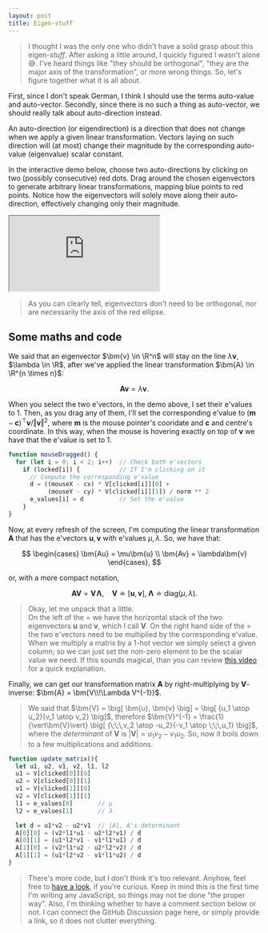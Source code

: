 ```yaml
---
layout: post
title: Eigen-stuff
---
```


> I thought I was the only one who didn't have a solid grasp about this eigen-*stuff*.
After asking a little around, I quickly figured I wasn't alone 😅.
I've heard things like "they should be orthogonal", "they are the major axis of the transformation", or more <span class="warning">wrong</span> things.
So, let's figure together what it is all about.

First, since I don't speak German, I think I should use the terms auto-value and auto-vector.
Secondly, since there is no such a thing as auto-vector, we should really talk about auto-direction instead.

<definition>
An auto-direction (or <def>eigendirection</def>) is a direction that does not change when we apply a given linear transformation.
Vectors laying on such direction will (at most) change their magnitude by the corresponding auto-value (<def>eigenvalue</def>) scalar constant.
</definition>

In the interactive demo below, choose two auto-directions by clicking on two (possibly consecutive) <red>red dots</red>.
Drag around the <green>chosen eigenvectors</green> to generate arbitrary linear transformations, mapping <blue>blue points</blue> to <red>red points</red>.
Notice how the eigenvectors will solely move along their auto-direction, effectively changing only their magnitude.

<iframe src="https://preview.p5js.org/Atcold/embed/fBHH28y_T"></iframe>


> As you can clearly tell, eigenvectors don't need to be orthogonal, nor are necessarily the axis of the <red>red ellipse</red>.


## Some maths and code

We said that an eigenvector $\bm{v} \in \R^n$ will stay on the line $\lambda \bm{v}$, $\lambda \in \R$, after we've applied the linear transformation $\bm{A} \in \R^{n \times n}$:

$$
\bm{A} \bm{v} = \lambda \bm{v}.
$$

When you select the two e'vectors, in the demo above, I set their e'values to $1$.
Then, as you drag any of them, I'll set the corresponding e'value to $(\bm{m} - \bm{c})^\top \bm{v} / \Vert \bm{v} \Vert^2$, where $\bm{m}$ is the mouse pointer's cooridate and $\bm{c}$ and centre's coordinate.
In this way, when the mouse is hovering exactly on top of $\bm{v}$ we have that the e'value is set to $1$.

```js
function mouseDragged() {
  for (let i = 0; i < 2; i++)  // Check both e'vectors
    if (locked[i]) {           // If I'm clicking on it
      // Compute the corresponding e'value
      d = ((mouseX - cx) * V[clicked[i]][0] +
           (mouseY - cy) * V[clicked[i]][1]) / norm ** 2
      e_values[i] = d          // Set the e'value
    }
}
```

Now, at every refresh of the screen, I'm computing the linear transformation $\bm{A}$ that has the e'vectors $\bm{u}, \bm{v}$ with e'values $\mu, \lambda$.
So, we have that:

$$
\begin{cases}
  \bm{Au} = \mu\bm{u} \\
  \bm{Av} = \lambda\bm{v}
\end{cases},
$$

or, with a more compact notation,

$$
\bm{AV} = \bm{V\!\Lambda}, \quad
\bm{V} \doteq [\bm{u}, \bm{v}], \;
\bm{\Lambda} \doteq \text{diag}(\mu, \lambda).
$$

> Okay, let me unpack that a little. \
On the left of the $=$ we have the horizontal stack of the two eigenvectors $\bm{u}$ and $\bm{v}$, which I call $\bm{V}$.
On the right hand side of the $=$ the two e'vectors need to be multiplied by the corresponding e'value.
When we multiply a matrix by a 1-hot vector we simply select a given column; so we can just set the non-zero element to be the scalar value we need.
If this sounds magical, than you can review [this video](https://youtu.be/d2GixptaHjk?t=651) for a quick explanation.

Finally, we can get our transformation matrix $\bm{A}$ by right-multiplying by $\bm{V}$-inverse: $\bm{A} = \bm{V\\!\Lambda V^{-1}}$.

> We said that $\bm{V} = \big[ \bm{u}, \bm{v} \big] = \big[ {u_1 \atop u_2}{v_1 \atop v_2} \big]$, therefore $\bm{V}^{-1} = \frac{1}{\vert\bm{V}\vert} \big[ {\;\;\,v_2 \atop -u_2}{-v_1 \atop \;\;\,u_1} \big]$, where the *determinant* of $\bm{V}$ is $\vert\bm{V}\vert = u_1v_2 - v_1u_2$.
So, now it boils down to a few multiplications and additions.

```js
function update_matrix(){
  let u1, u2, v1, v2, l1, l2
  u1 = V[clicked[0]][0]
  u2 = V[clicked[0]][1]
  v1 = V[clicked[1]][0]
  v2 = V[clicked[1]][1]
  l1 = e_values[0]       // μ
  l2 = e_values[1]       // λ

  let d = u1*v2 - u2*v1  // |A|, A's determinant
  A[0][0] = (v2*l1*u1 - u2*l2*v1) / d
  A[0][1] = (u1*l2*v1 - v1*l1*u1) / d
  A[1][0] = (v2*l1*u2 - u2*l2*v2) / d
  A[1][1] = (u1*l2*v2 - v1*l1*u2) / d
}
```

> There's more code, but I don't think it's too relevant.
Anyhow, feel free to [have a look](https://editor.p5js.org/Atcold/sketches/fBHH28y_T), if you're curious.
Keep in mind this is the first time I'm writing any JavaScript, so things may not be done "the proper way".
Also, I'm thinking whether to have a comment section below or not.
I can connect the GitHub Discussion page here, or simply provide a link, so it does not clutter everything.
